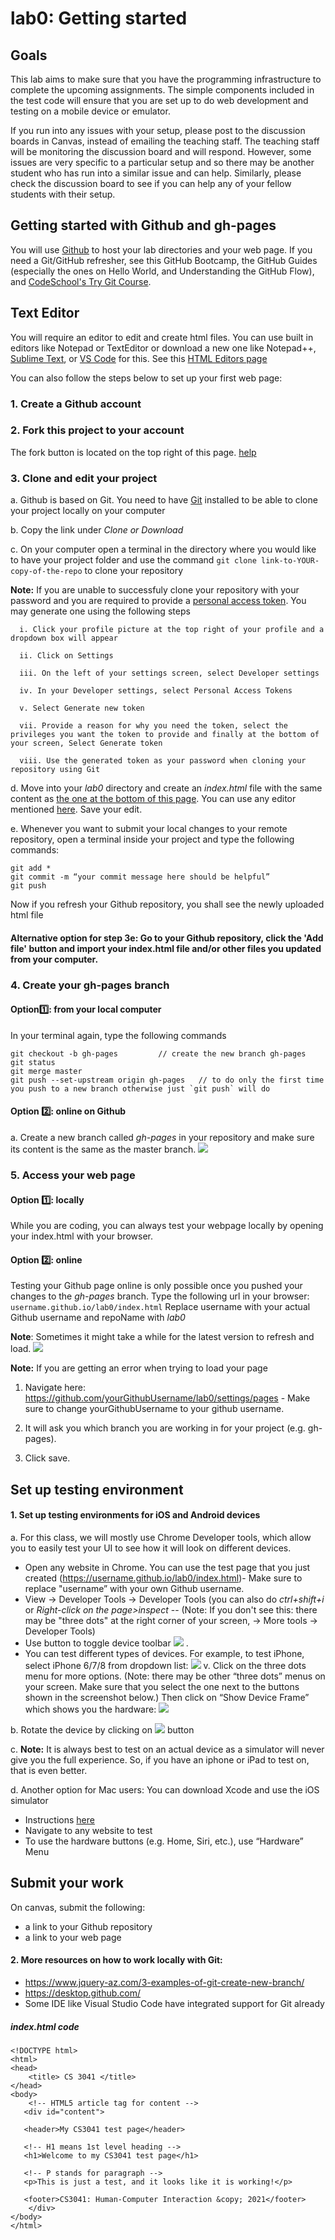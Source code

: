 # lab0: Getting started 

## Goals

This lab aims to make sure that you have the programming infrastructure to complete the upcoming assignments. The simple components included in the test code will ensure that you are set up to do web development and testing on a mobile device or emulator. 

If you run into any issues with your setup, please post to the discussion boards in Canvas, instead of emailing the teaching staff. The teaching staff will be monitoring the discussion board and will respond. However, some issues are very specific to a particular setup and so there may be another student who has run into a similar issue and can help. Similarly, please check the discussion board to see if you can help any of your fellow students with their setup.

## Getting started with Github and gh-pages
You will use [Github](https://github.com/) to host your lab directories and your web page. 
If you need a Git/GitHub refresher, see this GitHub Bootcamp, the GitHub Guides (especially the ones on Hello World, and Understanding the GitHub Flow), and [CodeSchool's Try Git Course](https://www.pluralsight.com/courses/how-git-works).

## Text Editor
You will require an editor to edit and create html files. You can use built in editors like Notepad or TextEditor or download a new one like Notepad++, [Sublime Text](https://www.sublimetext.com/3), or [VS Code](https://code.visualstudio.com/download) for this. 
See this [HTML Editors page](https://www.w3schools.com/html/html_editors.asp)

You can also follow the steps below to set up your first web page: 
### 1. Create a Github account

### 2. Fork this project to your account
The fork button is located on the top right of this page. [help](https://help.github.com/en/github/getting-started-with-github/fork-a-repo) 

### 3. Clone and edit your project

  a. Github is based on Git. You need to have [Git](https://git-scm.com/) installed to be able to clone your project locally on your computer

  b. Copy the link under *Clone or Download*

  c. On your computer open a terminal in the directory where you would like to have your project folder and use the command `git clone link-to-YOUR-copy-of-the-repo` to clone your repository
  
  **Note:** If you are unable to successfuly clone your repository with your password and you are required to provide a [personal access token](https://docs.github.com/en/authentication/keeping-your-account-and-data-secure/creating-a-personal-access-token). You may generate one using the following steps
  
      i. Click your profile picture at the top right of your profile and a dropdown box will appear
      
      ii. Click on Settings
      
      iii. On the left of your settings screen, select Developer settings
      
      iv. In your Developer settings, select Personal Access Tokens
      
      v. Select Generate new token
      
      vii. Provide a reason for why you need the token, select the privileges you want the token to provide and finally at the bottom of your screen, Select Generate token
      
      viii. Use the generated token as your password when cloning your repository using Git

  d. Move into your *lab0* directory and create an *index.html* file with the same content as [the one at the bottom of this page](https://github.com/cs3041-d22/lab0/blob/master/README.md#indexhtml-code). You can use any editor mentioned [here](https://github.com/cs3041-d22/lab0/blob/master/README.md#Text-Editor). Save your edit.

  e. Whenever you want to submit your local changes to your remote repository, open a terminal inside your project and type the following commands: 
```
git add * 
git commit -m “your commit message here should be helpful” 
git push 
```
Now if you refresh your Github repository, you shall see the newly uploaded html file

#### Alternative option for step 3e: Go to your Github repository, click the 'Add file' button and import your index.html file and/or other files you updated from your computer.

### 4. Create your gh-pages branch

#### Option1️⃣: from your local computer 
In your terminal again, type the following commands
```
git checkout -b gh-pages         // create the new branch gh-pages
git status 
git merge master
git push --set-upstream origin gh-pages   // to do only the first time you push to a new branch otherwise just `git push` will do
```
#### Option 2️⃣: online on Github
  a. Create a new branch called *gh-pages* in your repository and make sure its content is the same as the master branch. 
![](https://github.com/cs3041-d22/lab0/blob/master/img/image7.gif)

### 5. Access your web page

#### Option 1️⃣: locally 
While you are coding, you can always test your webpage locally by opening your index.html with your browser. 

#### Option 2️⃣: online
Testing your Github page online is only possible once you pushed your changes to the *gh-pages* branch. Type the following url in your browser:  `username.github.io/lab0/index.html`
Replace username with your actual Github username and repoName with *lab0*

**Note**: Sometimes it might take a while for the latest version to refresh and load. 
![](https://github.com/cs3041-d22/lab0/blob/master/img/image6.gif)

**Note:** If you are getting an error when trying to load your page
1. Navigate here: https://github.com/yourGithubUsername/lab0/settings/pages - Make sure to change yourGithubUsername to your github username.

2. It will ask you which branch you are working in for your project  (e.g. gh-pages).

3. Click save.

## Set up testing environment
#### 1. Set up **testing environments** for iOS and Android devices

a. For this class, we will mostly use Chrome Developer tools, which allow you to easily test your UI to see how it will look on different devices. 
- Open any website in Chrome. You can use the test page that you just created (https://username.github.io/lab0/index.html)- Make sure to replace "username” with your own Github username.
- View -> Developer Tools -> Developer Tools (you can also do *ctrl+shift+i* or *Right-click on the page>inspect*
        -- (Note: If you don't see this: there may be "three dots" at the right corner of your screen, -> More tools -> Developer Tools)
- Use button to toggle device toolbar ![](https://github.com/cs3041-d22/lab0/blob/master/img/image3.png) .
- You can test different types of devices. For example, to test iPhone, select iPhone 6/7/8 from dropdown list: 
![](https://github.com/cs3041-d22/lab0/blob/master/img/image2.png)
      v. Click on the three dots menu for more options. (Note: there may be other “three dots” menus on your screen. Make sure that you select the one next to the buttons shown in the screenshot below.) Then click on “Show Device Frame” which shows you the hardware:
![](https://github.com/cs3041-d22/lab0/blob/master/img/image5.png)
  
b. Rotate the device by clicking on ![](https://github.com/cs3041-d22/lab0/blob/master/img/image4.png) button
  
c. **Note:** It is always best to test on an actual device as a simulator will never give you the full experience. So, if you have an iphone or iPad to test on, that is even better. 
  
d. Another option for Mac users: You can download Xcode and use the iOS simulator
- Instructions [here](https://developer.apple.com/library/archive/referencelibrary/GettingStarted/DevelopiOSAppsSwift/)
- Navigate to any website to test
- To use the hardware buttons (e.g. Home, Siri, etc.), use “Hardware” Menu

## Submit your work
On canvas, submit the following: 
- a link to your Github repository
- a link to your web page

#### 2. More resources on how to work locally with Git: 
- https://www.jquery-az.com/3-examples-of-git-create-new-branch/
- https://desktop.github.com/
- Some IDE like Visual Studio Code have integrated support for Git already

##### index.html code
```
<!DOCTYPE html>
<html>
<head>
    <title> CS 3041 </title>
</head>
<body>
    <!-- HTML5 article tag for content -->
   <div id="content">
   
   <header>My CS3041 test page</header>

   <!-- H1 means 1st level heading -->
   <h1>Welcome to my CS3041 test page</h1>
    
   <!-- P stands for paragraph -->
   <p>This is just a test, and it looks like it is working!</p>
  
   <footer>CS3041: Human-Computer Interaction &copy; 2021</footer>
    </div>
</body>
</html>
```


